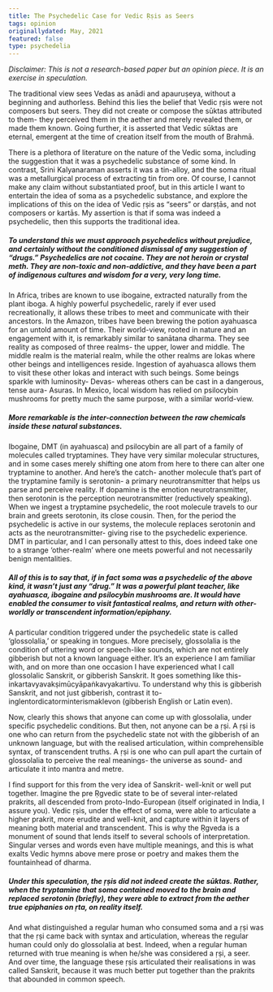 ```yaml
---
title: The Psychedelic Case for Vedic Ṛṣis as Seers
tags: opinion
originallydated: May, 2021
featured: false
type: psychedelia
---
```


*Disclaimer: This is not a research-based paper but an opinion piece. It is an exercise in speculation.*

The traditional view sees Vedas as anādi and apauruṣeya, without a beginning and authorless. Behind this lies the belief that Vedic ṛṣis were not composers but seers. They did not create or compose the sūktas attributed to them- they perceived them in the aether and merely revealed them, or made them known. Going further, it is asserted that Vedic sūktas are eternal, emergent at the time of creation itself from the mouth of Brahmā.

There is a plethora of literature on the nature of the Vedic soma, including the suggestion that it was a psychedelic substance of some kind. In contrast, Srini Kalyanaraman asserts it was a tin-alloy, and the soma ritual was a metallurgical process of extracting tin from ore. Of course, I cannot make any claim without substantiated proof, but in this article I want to entertain the idea of soma as a psychedelic substance, and explore the implications of this on the idea of Vedic ṛṣis as “seers” or darṣṭās, and not composers or kartās. My assertion is that if soma was indeed a psychedelic, then this supports the traditional idea.

##### To understand this we must approach psychedelics without prejudice, and certainly without the conditioned dismissal of any suggestion of “drugs.” Psychedelics are not cocaine. They are not heroin or crystal meth. They are non-toxic and non-addictive, and they have been a part of indigenous cultures and wisdom for a very, very long time.

In Africa, tribes are known to use ibogaine, extracted naturally from the plant iboga. A highly powerful psychedelic, rarely if ever used recreationally, it allows these tribes to meet and communicate with their ancestors. In the Amazon, tribes have been brewing the potion ayahuasca for an untold amount of time. Their world-view, rooted in nature and an engagement with it, is remarkably similar to sanātana dharma. They see reality as composed of three realms- the upper, lower and middle. The middle realm is the material realm, while the other realms are lokas where other beings and intelligences reside. Ingestion of ayahuasca allows them to visit these other lokas and interact with such beings. Some beings sparkle with luminosity- Devas- whereas others can be cast in a dangerous, tense aura- Asuras. In Mexico, local wisdom has relied on psilocybin mushrooms for pretty much the same purpose, with a similar world-view.

##### More remarkable is the inter-connection between the raw chemicals inside these natural substances.

Ibogaine, DMT (in ayahuasca) and psilocybin are all part of a family of molecules called tryptamines. They have very similar molecular structures, and in some cases merely shifting one atom from here to there can alter one tryptamine to another. And here’s the catch- another molecule that’s part of the tryptamine family is serotonin- a primary neurotransmitter that helps us parse and perceive reality. If dopamine is the emotion neurotransmitter, then serotonin is the perception neurotransmitter (reductively speaking). When we ingest a tryptamine psychedelic, the root molecule travels to our brain and greets serotonin, its close cousin. Then, for the period the psychedelic is active in our systems, the molecule replaces serotonin and acts as the neurotransmitter- giving rise to the psychedelic experience. DMT in particular, and I can personally attest to this, does indeed take one to a strange ‘other-realm’ where one meets powerful and not necessarily benign mentalities.

##### All of this is to say that, if in fact soma was a psychedelic of the above kind, it wasn’t just any “drug.” It was a powerful plant teacher, like ayahuasca, ibogaine and psilocybin mushrooms are. It would have enabled the consumer to visit fantastical realms, and return with other-worldly or transcendent information/epiphany.

A particular condition triggered under the psychedelic state is called ‘glossolalia,’ or speaking in tongues. More precisely, glossolalia is the condition of uttering word or speech-like sounds, which are not entirely gibberish but not a known language either. It’s an experience I am familiar with, and on more than one occasion I have experienced what I call glossolalic Sanskrit, or gibberish Sanskrit. It goes something like this- inkartavyavakṣimūcyāpaṅkavyakartivu. To understand why this is gibberish Sanskrit, and not just gibberish, contrast it to- inglentordicatorminterismaklevon (gibberish English or Latin even).

Now, clearly this shows that anyone can come up with glossolalia, under specific psychedelic conditions. But then, not anyone can be a ṛṣi. A ṛṣi is one who can return from the psychedelic state not with the gibberish of an unknown language, but with the realised articulation, within comprehensible syntax, of transcendent truths. A ṛṣi is one who can pull apart the curtain of glossolalia to perceive the real meanings- the universe as sound- and articulate it into mantra and metre.

I find support for this from the very idea of Sanskrit- well-knit or well put together. Imagine the pre Ṛgvedic state to be of several inter-related prakrits, all descended from proto-Indo-European (itself originated in India, I assure you). Vedic ṛṣis, under the effect of soma, were able to articulate a higher prakrit, more erudite and well-knit, and capture within it layers of meaning both material and transcendent. This is why the Ṛgveda is a monument of sound that lends itself to several schools of interpretation. Singular verses and words even have multiple meanings, and this is what exalts Vedic hymns above mere prose or poetry and makes them the fountainhead of dharma.

##### Under this speculation, the ṛṣis did not indeed create the sūktas. Rather, when the tryptamine that soma contained moved to the brain and replaced serotonin (briefly), they were able to extract from the aether true epiphanies on ṛta, on reality itself.

And what distinguished a regular human who consumed soma and a ṛṣi was that the ṛṣi came back with syntax and articulation, whereas the regular human could only do glossolalia at best. Indeed, when a regular human returned with true meaning is when he/she was considered a ṛṣi, a seer. And over time, the language these ṛṣis articulated their realisations in was called Sanskrit, because it was much better put together than the prakrits that abounded in common speech.
